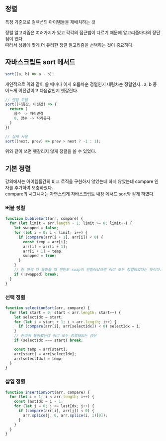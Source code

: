 ## 정렬

특정 기준으로 컬렉션의 아이템들을 재배치하는 것

정렬 알고리즘은 여러가지가 있고 각각의 접근법이 다르기 때문에 알고리즘마다의 장단점이 있다.  
따라서 상황에 맞게 더 유리한 정렬 알고리즘을 선택하는 것이 중요하다.

## 자바스크립트 sort 메서드

```js
sort((a, b) => a - b);
```

개인적으로 위와 같이 쓸 때마다 이게 오름차순 정렬인지 내림차순 정렬인지.. a, b 중 어느게 이전값이고 다음값인지 헷갈린다.

```js
// 멘탈 모델
sort((다음값, 이전값) => {
  return (
    음수 -> 자리변경
    0, 양수 -> 자리유지
  )
})

// 실제 사용
sort((next, prev) => prev > next ? -1 : 1);
```

위와 같이 쓰면 헷갈리지 않게 정렬을 쓸 수 있었다.

## 기본 정렬

강의에서는 아이템들간의 비교 로직을 구현하지 않았는데 하지 않았는데 compare 인자를 추가하여 보충하였다.  
compare의 시그니처는 자연스럽게 자바스크립트 내장 메서드 sort와 같게 하였다.

### 버블 정렬

```js
function bubbleSort(arr, compare) {
  for (let limit = arr.length - 1; limit >= 0; limit--) {
    let swapped = false;
    for (let i = 0; i < limit; i++) {
      if (compare(arr[i + 1], arr[i]) < 0) {
        const temp = arr[i];
        arr[i] = arr[i + 1];
        arr[i + 1] = temp;
        swapped = true;
      }
    }
    // 한 바퀴 다 돌았을 때 한번도 swap이 안일어났으면 이미 모두 정렬되었다는 뜻이다.
    if (!swapped) break;
  }
}
```

### 선택 정렬

```js
function selectionSort(arr, compare) {
  for (let start = 0; start < arr.length; start++) {
    let selectIdx = start;
    for (let i = start + 1; i < arr.length; i++) {
      if (compare(arr[i], arr[selectIdx]) < 0) selectIdx = i;
    }
    // 한바퀴 돌아봤는데 이미 모두 정렬돼있는 경우
    if (selectIdx === start) break;

    const temp = arr[start];
    arr[start] = arr[selectIdx];
    arr[selectIdx] = temp;
  }
}
```

### 삽입 정렬

```js
function insertionSort(arr, compare) {
  for (let i = 1; i < arr.length; i++) {
    const lastIdx = i - 1;
    for (let j = 0; j <= lastIdx; j++) {
      if (compare(arr[i], arr[j]) < 0) {
        arr.splice(j, 0, arr.splice(i, 1)[0]);
      }
    }
  }
}
```
